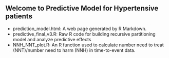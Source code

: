 ## Welcome to Predictive Model for Hypertensive patients
- prediction_model.html:
  A web page generated by R Markdown.
- predictive_final_v3.R:
  Raw R code for building recursive partitioning model and analyze predictive effects
- NNH_NNT_plot.R:
  An R function used to calculate number need to treat (NNT)/number need to harm (NNH) in time-to-event data.
